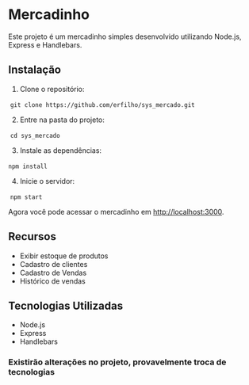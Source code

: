 # Mercadinho

Este projeto é um mercadinho simples desenvolvido utilizando Node.js, Express e Handlebars.

## Instalação

1. Clone o repositório:

​
`git clone https://github.com/erfilho/sys_mercado.git`
​

2. Entre na pasta do projeto:

​
`cd sys_mercado`
​

3. Instale as dependências:

​`npm install`
​

4. Inicie o servidor:

​
`npm start`
​

Agora você pode acessar o mercadinho em [http://localhost:3000](http://localhost:3000).

## Recursos

- Exibir estoque de produtos
- Cadastro de clientes
- Cadastro de Vendas
- Histórico de vendas

## Tecnologias Utilizadas

- Node.js
- Express
- Handlebars

### Existirão alterações no projeto, provavelmente troca de tecnologias
